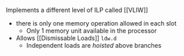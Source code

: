 Implements a different level of ILP called [[VLIW]]

- there is only one memory operation allowed in each slot
	- Only 1 memory unit available in the processor
- Allows [[Dismissable Loads]] `ldw.d`
	- Independent loads are *hoisted* above branches